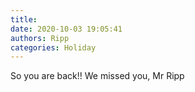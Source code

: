 ```yaml
---
title: 
date: 2020-10-03 19:05:41
authors: Ripp
categories: Holiday
---
```


 So you are back!!
We missed you, Mr Ripp